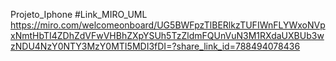 Projeto_Iphone
#Link_MIRO_UML
https://miro.com/welcomeonboard/UG5BWFpzTlBERlkzTUFIWnFLYWxoNVpxNmtHbTI4ZDhZdVFwVHBhZXpYSUh5TzZldmFQUnVuN3M1RXdaUXBUb3wzNDU4NzY0NTY3MzY0MTI5MDI3fDI=?share_link_id=788494078436
